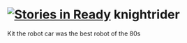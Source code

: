 [![Stories in Ready](https://badge.waffle.io/wizarddevelopment/knightrider.png?label=ready)](https://waffle.io/wizarddevelopment/knightrider)
knightrider
===========

Kit the robot car was the best robot of the 80s
